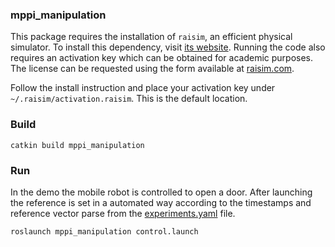 ### mppi_manipulation

This package requires the installation of `raisim`, an efficient physical simulator. To install this dependency, visit [its website](https://raisim.com/sections/Introduction.html). Running the code also requires an activation key which can be obtained for academic purposes. The license can be requested using the form available at [raisim.com](raisim.com).

Follow the install instruction and place your activation key under `~/.raisim/activation.raisim`. This is the default location. 

### Build

```
catkin build mppi_manipulation
``` 

### Run

In the demo the mobile robot is controlled to open a door. After launching the reference is set in a automated way according to the timestamps and reference vector parse from the [experiments.yaml](config/experiments/references.yaml) file.

```
roslaunch mppi_manipulation control.launch
```
